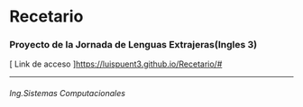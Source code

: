 # Recetario


### Proyecto de la Jornada de Lenguas Extrajeras(Ingles 3)


[ Link de acceso ]<https://luispuent3.github.io/Recetario/#>

---

###### Ing.Sistemas Computacionales

